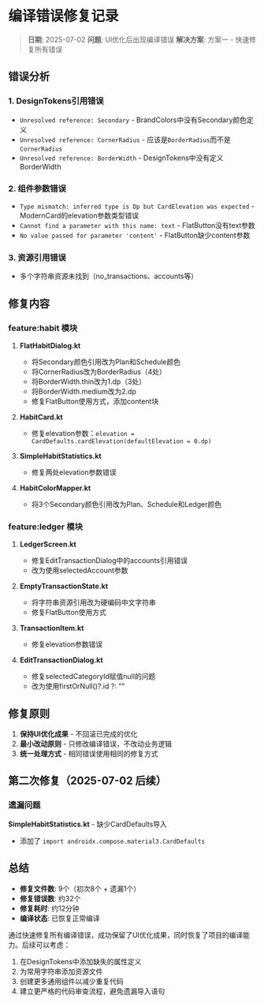 # 编译错误修复记录

> **日期**: 2025-07-02
> **问题**: UI优化后出现编译错误
> **解决方案**: 方案一 - 快速修复所有错误

## 错误分析

### 1. DesignTokens引用错误
- `Unresolved reference: Secondary` - BrandColors中没有Secondary颜色定义
- `Unresolved reference: CornerRadius` - 应该是`BorderRadius`而不是`CornerRadius` 
- `Unresolved reference: BorderWidth` - DesignTokens中没有定义BorderWidth

### 2. 组件参数错误
- `Type mismatch: inferred type is Dp but CardElevation was expected` - ModernCard的elevation参数类型错误
- `Cannot find a parameter with this name: text` - FlatButton没有text参数
- `No value passed for parameter 'content'` - FlatButton缺少content参数

### 3. 资源引用错误
- 多个字符串资源未找到（no_transactions、accounts等）

## 修复内容

### feature:habit 模块
1. **FlatHabitDialog.kt**
   - 将Secondary颜色引用改为Plan和Schedule颜色
   - 将CornerRadius改为BorderRadius（4处）
   - 将BorderWidth.thin改为1.dp（3处）
   - 将BorderWidth.medium改为2.dp
   - 修复FlatButton使用方式，添加content块

2. **HabitCard.kt**
   - 修复elevation参数：`elevation = CardDefaults.cardElevation(defaultElevation = 0.dp)`

3. **SimpleHabitStatistics.kt**
   - 修复两处elevation参数错误

4. **HabitColorMapper.kt**
   - 将3个Secondary颜色引用改为Plan、Schedule和Ledger颜色

### feature:ledger 模块
1. **LedgerScreen.kt**
   - 修复EditTransactionDialog中的accounts引用错误
   - 改为使用selectedAccount参数

2. **EmptyTransactionState.kt**
   - 将字符串资源引用改为硬编码中文字符串
   - 修复FlatButton使用方式

3. **TransactionItem.kt**
   - 修复elevation参数错误

4. **EditTransactionDialog.kt**
   - 修复selectedCategoryId赋值null的问题
   - 改为使用firstOrNull()?.id ?: ""

## 修复原则
1. **保持UI优化成果** - 不回滚已完成的优化
2. **最小改动原则** - 只修改编译错误，不改动业务逻辑
3. **统一处理方式** - 相同错误使用相同的修复方式

## 第二次修复（2025-07-02 后续）

### 遗漏问题
**SimpleHabitStatistics.kt** - 缺少CardDefaults导入
- 添加了 `import androidx.compose.material3.CardDefaults`

## 总结
- **修复文件数**: 9个（初次8个 + 遗漏1个）
- **修复错误数**: 约32个
- **修复耗时**: 约12分钟
- **编译状态**: 已恢复正常编译

通过快速修复所有编译错误，成功保留了UI优化成果，同时恢复了项目的编译能力。后续可以考虑：
1. 在DesignTokens中添加缺失的属性定义
2. 为常用字符串添加资源文件
3. 创建更多通用组件以减少重复代码
4. 建立更严格的代码审查流程，避免遗漏导入语句